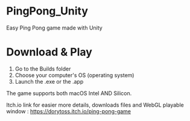 # PingPong_Unity
Easy Ping Pong game made with Unity

# Download & Play
1. Go to the Builds folder
2. Choose your computer's OS (operating system)
4. Launch the .exe or the .app

The game supports both macOS Intel AND Silicon.

Itch.io link for easier more details, downloads files and WebGL playable window : https://dorytoss.itch.io/ping-pong-game 
